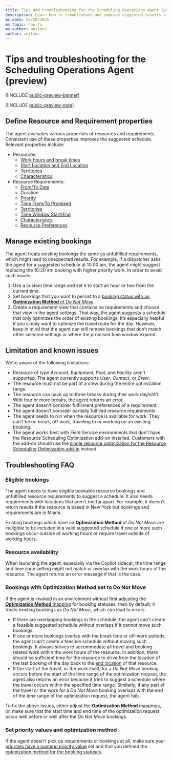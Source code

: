 ```yaml
---
title: Tips and troubleshooting for the Scheduling Operations Agent (preview)
description: Learn how to troubleshoot and improve suggested results of the Scheduling Operations Agent for Dynamics 365 Field Service.
ms.date: 03/28/2025
ms.topic: how-to
ms.author: anilmur
author: anilmur
---
```


# Tips and troubleshooting for the Scheduling Operations Agent (preview)

[!INCLUDE [public-preview-banner](../includes/public-preview-banner.md)]

[!INCLUDE [public-preview-note](../includes/public-preview-note.md)]

## Define Resource and Requirement properties

The agent evaluates various properties of resources and requirements. Consistent use of these properties improves the suggested schedule.
Relevant properties include:

- Resources:
  - [Work hours and break times](set-up-bookable-resources.md#add-work-hours)
  - [Start Location and End Location](set-up-bookable-resources.md#create-other-bookable-resources)
  - [Territories](set-up-territories.md)
  - [Characteristics](set-up-characteristics.md)
- Resource Requirements:
  - [From/To Date](schedule-time-constraints.md)
  - Duration
  - [Priority](set-priorities.md)
  - [Time From/To Promised](schedule-time-constraints.md)
  - [Territories](set-up-territories.md)
  - [Time Window Start/End](schedule-time-constraints.md)
  - [Characteristics](set-up-characteristics.md)
  - [Resource Preferences](resource-preferences.md)

## Manage existing bookings

The agent treats existing bookings the same as unfulfilled requirements, which might lead to unexpected results. For example, if a dispatcher asks the agent for a suggested schedule at 10:00 am, the agent might suggest replacing the 10:20 am booking with higher priority work. In order to avoid such issues:

1. Use a custom time range and set it to start an hour or two from the current time.
1. Set bookings that you want to persist to a [booking status with an **Optimization Method** of *Do Not Move*](soa-setup.md#create-or-update-optimization-method-for-booking-status).
1. Create a requirement view that contains no requirements and choose that view in the agent settings. That way, the agent suggests a schedule that only optimizes the order of existing bookings. It’s especially helpful if you simply want to optimize the travel route for the day. However, keep in mind that the agent can still remove bookings that don’t match other selected settings or where the promised time window expired.

## Limitation and known issues

We're aware of the following limitations:

- Resource of type *Account*, *Equipment*, *Pool*, and *Facility* aren't supported. The agent currently supports *User*, *Contact*, or *Crew*.
- The resource must not be part of a crew during the entire optimization range.
- The resource can have up to three breaks during their work day/shift. With four or more breaks, the agent returns an error.
- The agent doesn't consider fulfillment preferences of a requirement.
- The agent doesn't consider partially fulfilled resource requirements
- The agent needs to run when the resource is available for work. They can’t be on break, off work, traveling to or working on an existing booking.
- The agent works best with Field Service environments that don’t have the Resource Scheduling Optimization add-on installed. Customers with the add-on should use the [single resource optimization for the Resource Scheduling Optimization add-in](rso-single-resource-optimization.md) instead.

## Troubleshooting FAQ

### Eligible bookings

The agent needs to have eligible bookable resource bookings and unfulfilled resource requirements to suggest a schedule. It also needs requirements with locations that aren't too far apart. For example, it doesn't return results if the resource is based in New York but bookings and requirements are in Miami.

Existing bookings which have an **Optimization Method** of *Do Not Move* are ineligible to be included in a valid suggested schedule if one or more such bookings occur outside of working hours or require travel outside of working hours.

### Resource availability

When launching the agent, especially via the Copilot sidecar, the time range and time zone setting might not match or overlap with the work hours of the resource. The agent returns an error message if that is the case.

### Bookings with Optimization Method set to Do Not Move

If the agent is invoked in an environment without first adjusting the [**Optimization Method** mapping](soa-setup.md#create-or-update-optimization-method-for-booking-status) for booking statuses, then by default, it treats existing bookings as *Do Not Move*, which can lead to errors:

- If there are overlapping bookings in the schedule, the agent can't create a feasible suggested schedule without overlaps if it cannot move such bookings.
- If one or more bookings overlap with the break time or off-work periods, the agent can't create a feasible schedule without moving such bookings. It always strives to accommodate all travel and booking-related work within the work hours of the resource. In addition, there should be sufficient time for the resource to drive from the location of the last booking of the day back to the [end location](set-up-bookable-resources.md#create-other-bookable-resources) of that resource.
- If the start of the travel, or the work itself, for a *Do Not Move* booking occurs before the start of the time range of the optimization request, the agent also returns an error because it tries to suggest a schedule where the travel occurs within the specified time range. Similarly, if any part of the travel or the work for a *Do Not Move* booking overlaps with the end of the time range of the optimization request, the agent fails.

To fix the above issues, either adjust the **Optimization Method** mappings, or, make sure that the start time and end time of the optimization request occur well before or well after the *Do Not Move* bookings.

### Set priority values and optimization method

If the agent doesn't pick up requirements or bookings at all, make sure your [priorities have a numeric priority value](soa-setup.md#create-or-update-priority-values) set and that you defined the [optimization method for the booking statuses](soa-setup.md#create-or-update-optimization-method-for-booking-status).
